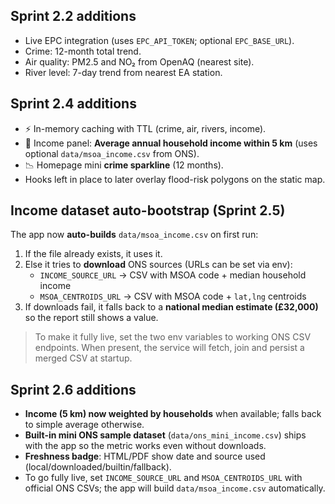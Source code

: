 

## Sprint 2.2 additions
- Live EPC integration (uses `EPC_API_TOKEN`; optional `EPC_BASE_URL`).
- Crime: 12-month total trend.
- Air quality: PM2.5 and NO₂ from OpenAQ (nearest site).
- River level: 7-day trend from nearest EA station.


## Sprint 2.4 additions
- ⚡ In-memory caching with TTL (crime, air, rivers, income).
- 🧮 Income panel: **Average annual household income within 5 km** (uses optional `data/msoa_income.csv` from ONS).
- 📉 Homepage mini **crime sparkline** (12 months).
- Hooks left in place to later overlay flood-risk polygons on the static map.


## Income dataset auto-bootstrap (Sprint 2.5)
The app now **auto-builds** `data/msoa_income.csv` on first run:
1. If the file already exists, it uses it.
2. Else it tries to **download** ONS sources (URLs can be set via env):
   - `INCOME_SOURCE_URL` → CSV with MSOA code + median household income
   - `MSOA_CENTROIDS_URL` → CSV with MSOA code + `lat,lng` centroids
3. If downloads fail, it falls back to a **national median estimate (£32,000)** so the report still shows a value.

> To make it fully live, set the two env variables to working ONS CSV endpoints. When present, the service will fetch, join and persist a merged CSV at startup.


## Sprint 2.6 additions
- **Income (5 km) now weighted by households** when available; falls back to simple average otherwise.
- **Built-in mini ONS sample dataset** (`data/ons_mini_income.csv`) ships with the app so the metric works even without downloads.
- **Freshness badge**: HTML/PDF show date and source used (local/downloaded/builtin/fallback).
- To go fully live, set `INCOME_SOURCE_URL` and `MSOA_CENTROIDS_URL` with official ONS CSVs; the app will build `data/msoa_income.csv` automatically.
